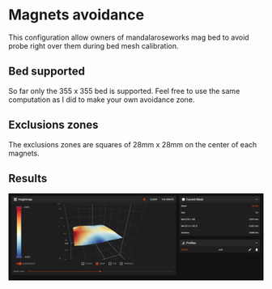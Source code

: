 # Magnets avoidance

This configuration allow owners of mandalaroseworks mag bed to avoid probe right over them during bed mesh calibration.

## Bed supported

So far only the 355 x 355 bed is supported. Feel free to use the same computation as I did to make your own avoidance zone.

## Exclusions zones

The exclusions zones are squares of 28mm x 28mm on the center of each magnets.

## Results

![bed_mesh](images/bed_mesh.png)
